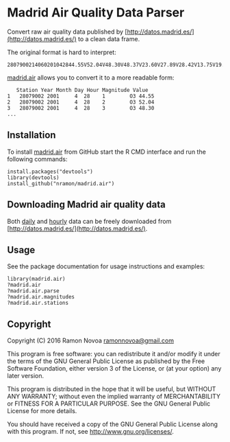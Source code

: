 # Madrid Air Quality Data Parser

Convert raw air quality data published by [http://datos.madrid.es/](http://datos.madrid.es/) to a clean data frame.

The original format is hard to interpret:

```
2807900214060201042844.55V52.04V48.30V48.37V23.60V27.89V28.42V13.75V19.11V38.89V26.32V27.05V41.60V46.91V58.52V77.15V74.55V60.91V52.33V46.20V23.47V9.500V12.24V18.92V
```

[madrid.air](https://github.com/nramon/madrid.air) allows you to convert it to a more readable form:

```
   Station Year Month Day Hour Magnitude Value
1	28079002 2001     4  28    1        O3 44.55
2	28079002 2001     4  28    2        O3 52.04
3	28079002 2001     4  28    3        O3 48.30
...
```

## Installation

To install [madrid.air](https://github.com/nramon/madrid.air) from GitHub start the R CMD interface and run the following commands:

```
install.packages("devtools")
library(devtools)
install_github("nramon/madrid.air")
```

## Downloading Madrid air quality data

Both [daily](http://datos.madrid.es/sites/v/index.jsp?vgnextoid=aecb88a7e2b73410VgnVCM2000000c205a0aRCRD&vgnextchannel=374512b9ace9f310VgnVCM100000171f5a0aRCRD) and [hourly](http://datos.madrid.es/sites/v/index.jsp?vgnextoid=f3c0f7d512273410VgnVCM2000000c205a0aRCRD&vgnextchannel=374512b9ace9f310VgnVCM100000171f5a0aRCRD) data can be freely downloaded from [http://datos.madrid.es/](http://datos.madrid.es/).

## Usage

See the package documentation for usage instructions and examples:

```
library(madrid.air)
?madrid.air
?madrid.air.parse
?madrid.air.magnitudes
?madrid.air.stations
```

## Copyright

Copyright (C) 2016 Ramon Novoa <ramonnovoa@gmail.com>

This program is free software: you can redistribute it and/or modify
it under the terms of the GNU General Public License as published by
the Free Software Foundation, either version 3 of the License, or
(at your option) any later version.

This program is distributed in the hope that it will be useful,
but WITHOUT ANY WARRANTY; without even the implied warranty of
MERCHANTABILITY or FITNESS FOR A PARTICULAR PURPOSE.  See the
GNU General Public License for more details.

You should have received a copy of the GNU General Public License
along with this program.  If not, see <http://www.gnu.org/licenses/>.

